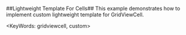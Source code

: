 ##Lightweight Template For Cells##
This example demonstrates how to implement custom lightweight template for GridViewCell.

<KeyWords: gridviewcell, custom>